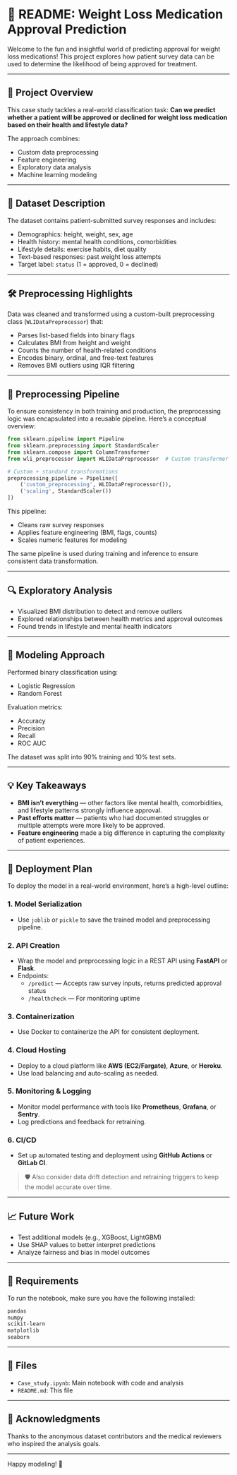 # 📄 README: Weight Loss Medication Approval Prediction

Welcome to the fun and insightful world of predicting approval for weight loss medications! This project explores how patient survey data can be used to determine the likelihood of being approved for treatment.

---

## 🚀 Project Overview

This case study tackles a real-world classification task: **Can we predict whether a patient will be approved or declined for weight loss medication based on their health and lifestyle data?**

The approach combines:
- Custom data preprocessing
- Feature engineering
- Exploratory data analysis
- Machine learning modeling

---

## 🧾 Dataset Description

The dataset contains patient-submitted survey responses and includes:
- Demographics: height, weight, sex, age
- Health history: mental health conditions, comorbidities
- Lifestyle details: exercise habits, diet quality
- Text-based responses: past weight loss attempts
- Target label: `status` (1 = approved, 0 = declined)

---

## 🛠️ Preprocessing Highlights

Data was cleaned and transformed using a custom-built preprocessing class (`WLIDataPreprocessor`) that:
- Parses list-based fields into binary flags
- Calculates BMI from height and weight
- Counts the number of health-related conditions
- Encodes binary, ordinal, and free-text features
- Removes BMI outliers using IQR filtering

---

## 🔄 Preprocessing Pipeline

To ensure consistency in both training and production, the preprocessing logic was encapsulated into a reusable pipeline. Here’s a conceptual overview:

```python
from sklearn.pipeline import Pipeline
from sklearn.preprocessing import StandardScaler
from sklearn.compose import ColumnTransformer
from wli_preprocessor import WLIDataPreprocessor  # Custom transformer

# Custom + standard transformations
preprocessing_pipeline = Pipeline([
    ('custom_preprocessing', WLIDataPreprocessor()),
    ('scaling', StandardScaler())
])
```

This pipeline:
- Cleans raw survey responses
- Applies feature engineering (BMI, flags, counts)
- Scales numeric features for modeling

The same pipeline is used during training and inference to ensure consistent data transformation.

---

## 🔍 Exploratory Analysis

- Visualized BMI distribution to detect and remove outliers
- Explored relationships between health metrics and approval outcomes
- Found trends in lifestyle and mental health indicators

---

## 🔮 Modeling Approach

Performed binary classification using:
- Logistic Regression
- Random Forest

Evaluation metrics:
- Accuracy
- Precision
- Recall
- ROC AUC

The dataset was split into 90% training and 10% test sets.

---

## 💡 Key Takeaways

- **BMI isn’t everything** — other factors like mental health, comorbidities, and lifestyle patterns strongly influence approval.
- **Past efforts matter** — patients who had documented struggles or multiple attempts were more likely to be approved.
- **Feature engineering** made a big difference in capturing the complexity of patient experiences.

---

## 🚀 Deployment Plan

To deploy the model in a real-world environment, here’s a high-level outline:

### 1. Model Serialization
- Use `joblib` or `pickle` to save the trained model and preprocessing pipeline.

### 2. API Creation
- Wrap the model and preprocessing logic in a REST API using **FastAPI** or **Flask**.
- Endpoints:
  - `/predict` — Accepts raw survey inputs, returns predicted approval status
  - `/healthcheck` — For monitoring uptime

### 3. Containerization
- Use Docker to containerize the API for consistent deployment.

### 4. Cloud Hosting
- Deploy to a cloud platform like **AWS (EC2/Fargate)**, **Azure**, or **Heroku**.
- Use load balancing and auto-scaling as needed.

### 5. Monitoring & Logging
- Monitor model performance with tools like **Prometheus**, **Grafana**, or **Sentry**.
- Log predictions and feedback for retraining.

### 6. CI/CD
- Set up automated testing and deployment using **GitHub Actions** or **GitLab CI**.

> 🛡️ Also consider data drift detection and retraining triggers to keep the model accurate over time.

---

## 📈 Future Work

- Test additional models (e.g., XGBoost, LightGBM)
- Use SHAP values to better interpret predictions
- Analyze fairness and bias in model outcomes

---

## 🤖 Requirements

To run the notebook, make sure you have the following installed:
```bash
pandas
numpy
scikit-learn
matplotlib
seaborn
```

---

## 📁 Files
- `Case_study.ipynb`: Main notebook with code and analysis
- `README.md`: This file

---

## 👋 Acknowledgments

Thanks to the anonymous dataset contributors and the medical reviewers who inspired the analysis goals.

---

Happy modeling! 🎉

